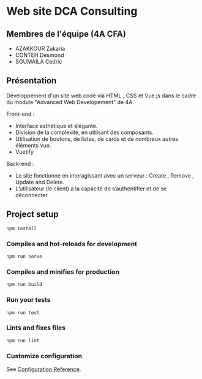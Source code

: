 # Web site DCA Consulting

## Membres de l'équipe (4A CFA)

- AZAKKOUR Zakaria
- CONTEH Desmond
- SOUMAILA Cédric

## Présentation

Développement d'un site web codé via HTML , CSS et Vue.js dans le cadre du module "Advanced Web Developement" de 4A.

Front-end : 
- Interface esthétique et élégante.
- Division de la complexité, en utilisant des composants.
- Utilisation de boutons, de listes, de cards et de nombreux autres éléments vue.
- Vuetify

Back-end : 
- Le site fonctionne en interagissant avec un serveur : Create , Remove , Update and Delete.               
- L’utilisateur (le client) a la capacité de s’authentifier et de se déconnecter. 


## Project setup
```
npm install
```

### Compiles and hot-reloads for development
```
npm run serve
```

### Compiles and minifies for production
```
npm run build
```

### Run your tests
```
npm run test
```

### Lints and fixes files
```
npm run lint
```

### Customize configuration
See [Configuration Reference](https://cli.vuejs.org/config/).

